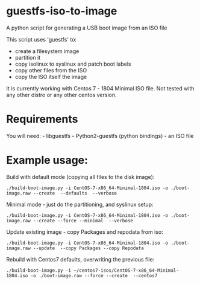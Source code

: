 # guestfs-iso-to-image
A python script for generating a USB boot image from an ISO file

This script uses 'guestfs' to:

  - create a filesystem image
  - partition it
  - copy isolinux to syslinux and patch boot labels 
  - copy other files from the ISO
  - copy the ISO itself the image
  
  It is currently working with Centos 7 - 1804 Minimal ISO file. Not tested with any other distro or any other centos version.
  
  # Requirements
  
  You will need:
     - libguestfs
     - Python2-guestfs (python bindings)
     - an ISO file
    
  # Example usage:
  
  Build with default mode (copying all files to the disk image):
  
  ```
  ./build-boot-image.py -i CentOS-7-x86_64-Minimal-1804.iso -o ./boot-image.raw --create  --defaults  --verbose
  ```

  Minimal mode - just do the partitioning, and syslinux setup:

  ```
  ./build-boot-image.py -i CentOS-7-x86_64-Minimal-1804.iso -o ./boot-image.raw --create --force --minimal  --verbose
  ```
  
  Update existing image - copy Packages and repodata from iso: 
  
  ```
  ./build-boot-image.py -i CentOS-7-x86_64-Minimal-1804.iso -o ./boot-image.raw --update  --copy Packages --copy Repodata
  
  ```

  Rebuild with Centos7 defaults, overwriting the previous file:
  
  ```
  ./build-boot-image.py -i ~/centos7-isos/CentOS-7-x86_64-Minimal-1804.iso -o ./boot-image.raw --force --create  --centos7 
  ```
 
  
